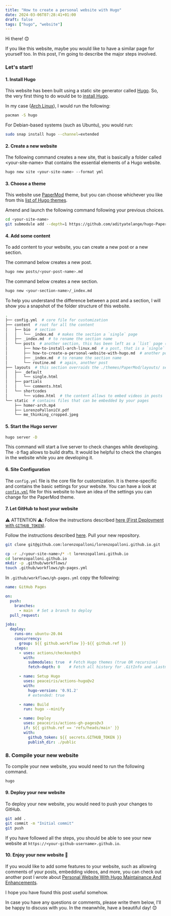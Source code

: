 ```yaml
---
title: "How to create a personal website with Hugo"
date: 2024-03-06T07:28:41+01:00
draft: false
tags: ["hugo", "website"]
---
```


Hi there! 😊

If you like this website, maybe you would like to have a similar page for yourself too. In this post, I'm going to describe the major steps involved.

### Let's start!

#### 1. Install Hugo
This website has been built using a static site generator called [Hugo](https://gohugo.io/). So, the very first thing to do would be to [install Hugo](https://gohugo.io/getting-started/installing).

In my case ([Arch Linux](../posts/how-to-install-arch-linux.md)), I would run the following:
```sh
pacman -S hugo
```

For Debian-based systems (such as Ubuntu), you would run:
```sh
sudo snap install hugo --channel=extended
```

#### 2. Create a new website
The following command creates a new site, that is basically a folder called \<your-site-name\> that contains the essential elements of a Hugo website.
```sh
hugo new site <your-site-name> --format yml
```

#### 3. Choose a theme
This website use [PaperMod](https://github.com/adityatelange/hugo-PaperMod) theme, but you can choose whichever you like from this [list of Hugo themes](https://themes.gohugo.io/).

Amend and launch the following command following your previous choices.
```sh
cd <your-site-name>
git submodule add --depth=1 https://github.com/adityatelange/hugo-PaperMod.git themes/PaperMod
```

#### 4. Add some content
To add content to your website, you can create a new post or a new section.

The command below creates a new post.
```sh
hugo new posts/<your-post-name>.md
```

The command below creates a new section.
```sh
hugo new <your-section-name>/_index.md
```

To help you understand the difference between a post and a section, I will show you a snapshot of the folder structure of this website.

```sh
.
├── config.yml  # core file for customization
├── content  # root for all the content
│   ├── bio  # section
│   │   └── _index.md  # makes the section a `single` page
│   ├── _index.md  # to rename the section name
│   └── posts  # another section, this has been left as a `list` page (the default)
│       ├── how-to-install-arch-linux.md  # a post, that is a `single` page
│       ├── how-to-create-a-personal-website-with-hugo.md  # another post
│       ├── _index.md  # to rename the section name
│       └── routine.md  # again, another post
├── layouts  # this section overraids the ./themes/PaperMod/layouts/ settings
│   ├── _default
│   │   └── single.html
│   ├── partials
│   │   └── comments.html
│   └── shortcodes
│       └── video.html  # the content allows to embed videos in posts
└── static  # contains files that can be embedded by your pages
    ├── homer-arch.mp4
    ├── LorenzoPalloniCV.pdf
    └── me_thinking_cropped.jpeg
```

#### 5. Start the Hugo server
```sh
hugo server -D
```
This command will start a live server to check changes while developing. The `-D` flag allows to build drafts. It would be helpful to check the changes in the website while you are developing it.

#### 6. Site Configuration
The `config.yml` file is the core file for customization. It is theme-specific and contains the basic settings for your website. You can have a look at [`config.yml`](../../config.yml) file for this website to have an idea of the settings you can change for the PaperMod theme.

#### 7. Let GitHub to host your website
⚠️ ATTENTION ⚠️: Follow the instructions described [here (First Deployment with `GITHUB_TOKEN`)](https://github.com/peaceiris/actions-gh-pages#%EF%B8%8F-first-deployment-with-github_token).

Follow the instructions described [here](https://pages.github.com/).
Pull your new repository.
```sh
git clone git@github.com:lorenzopalloni/lorenzopalloni.github.io.git
```
```sh
cp -r ./<your-site-name>/* -t lorenzopalloni.github.io
cd lorenzopalloni.github.io
mkdir -p .github/workflows/
touch .github/workflows/gh-pages.yml
```

In `.github/workflows/gh-pages.yml` copy the following:

```yml
name: GitHub Pages

on:
  push:
    branches:
      - main  # Set a branch to deploy
  pull_request:

jobs:
  deploy:
    runs-on: ubuntu-20.04
    concurrency:
      group: ${{ github.workflow }}-${{ github.ref }}
    steps:
      - uses: actions/checkout@v3
        with:
          submodules: true  # Fetch Hugo themes (true OR recursive)
          fetch-depth: 0    # Fetch all history for .GitInfo and .Lastmod

      - name: Setup Hugo
        uses: peaceiris/actions-hugo@v2
        with:
          hugo-version: '0.91.2'
          # extended: true

      - name: Build
        run: hugo --minify

      - name: Deploy
        uses: peaceiris/actions-gh-pages@v3
        if: ${{ github.ref == 'refs/heads/main' }}
        with:
          github_token: ${{ secrets.GITHUB_TOKEN }}
          publish_dir: ./public
```

### 8. Compile your new website
To compile your new website, you would need to run the following command.
```sh
hugo
```

#### 9. Deploy your new website
To deploy your new website, you would need to push your changes to GitHub.
```sh
git add .
git commit -m "Initial commit"
git push
```
If you have followed all the steps, you should be able to see your new website at `https://<your-github-username>.github.io`.

#### 10. Enjoy your new website 🎉
If you would like to add some features to your website, such as allowing comments of your posts, embedding videos, and more, you can check out another post I wrote about [Personal Website With Hugo Maintainance And Enhancements](../posts/how-to-create-a-personal-website-with-hugo-maintanance-and-enhancements.md).

I hope you have found this post useful somehow.

In case you have any questions or comments, please write them below, I'll be happy to discuss with you. In the meanwhile, have a beautiful day! 😊
